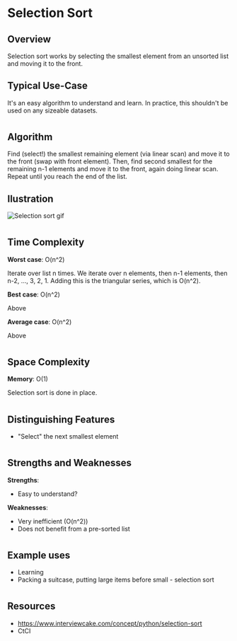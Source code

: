 # Selection Sort
## Overview

Selection sort works by selecting the smallest element from an unsorted list and moving it to the front.

## Typical Use-Case

It's an easy algorithm to understand and learn. In practice, this shouldn't be used on any sizeable datasets.

#
## Algorithm
Find (select!) the smallest remaining element (via linear scan) and move it to the front (swap with front element). Then, find second smallest for the remaining n-1 elements and move it to the front, again doing linear scan. Repeat until you reach the end of the list.

## Ilustration

![Selection sort gif](https://upload.wikimedia.org/wikipedia/commons/9/94/Selection-Sort-Animation.gif)

#
## Time Complexity
**Worst case**: O(n^2)

Iterate over list n times. We iterate over n elements, then n-1 elements, then n-2, ..., 3, 2, 1. Adding this is the triangular series, which is O(n^2).

**Best case**: O(n^2)

Above

**Average case**: O(n^2)

Above

#
## Space Complexity
**Memory**: O(1)

Selection sort is done in place.

#
## Distinguishing Features
- "Select" the next smallest element

#
## Strengths and Weaknesses

**Strengths**:
- Easy to understand?

**Weaknesses**:
- Very inefficient (O(n^2))
- Does not benefit from a pre-sorted list

#
## Example uses
- Learning
- Packing a suitcase, putting large items before small - selection sort

#
## Resources
- https://www.interviewcake.com/concept/python/selection-sort
- CtCI

#